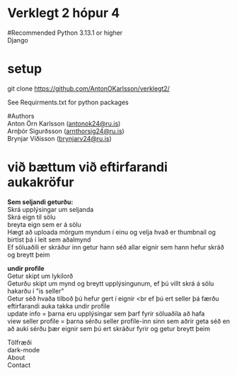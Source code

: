 # Verklegt 2 hópur 4

#Recommended
Python 3.13.1 or higher <br>
Django

# setup
git clone https://github.com/AntonOKarlsson/verklegt2/ <br>

See Requirments.txt for python packages


#Authors <br>
Anton Örn Karlsson (antonok24@ru.is) <br>
Arnþór Sigurðsson  (arnthorsig24@ru.is) <br>
Brynjar Víðisson (brynjarv24@ru.is) <br>


# við bættum við eftirfarandi aukakröfur
<b>Sem seljandi geturðu: </b><br>
Skrá upplýsingar um seljanda<br>
Skrá eign til sölu<br>
breyta eign sem er á sölu<br>
Hægt að uploada mörgum myndum í einu og velja hvað er thumbnail og birtist þá í leit sem aðalmynd<br>
Ef söluaðili er skráður inn getur hann séð allar eignir sem hann hefur skráð og breytt þeim<br>

<b>undir profile</b><br>
Getur skipt um lykilorð<br>
Geturðu skipt um mynd og breytt upplýsingunum, ef þú villt skrá á sölu hakarðu í "is seller"<br>
Getur séð hvaða tilboð þú hefur gert í eignir <br
ef þú ert seller þá færðu eftirfarandi auka takka undir profile<br>
update info = þarna eru upplýsingar sem þarf fyrir söluaðila að hafa<br>
view seller profile = þarna sérðu seller profile-inn sinn sem aðrir geta séð en að auki sérðu þær eignir sem þú ert skráður fyrir og getur breytt þeim<br>


Tölfræði<br>
dark-mode<br>
About<br>
Contact<br>
